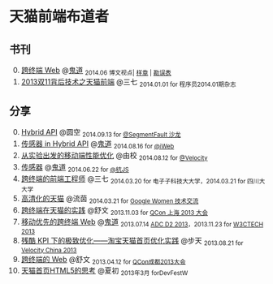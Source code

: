 # 天猫前端布道者

## 书刊

0. [跨终端 Web](http://www.amazon.cn/dp/B00L2IAC1Q) @[鬼道][luics]  <sub>2014.06 博文视点| [样章](http://tmallfe.github.io/slide/cross-end-web-chapter1.pdf) | [勘误表](https://github.com/luics/luics.github.com/issues/13)</sub>
0. [2013双11背后技术之天猫前端](http://tmallfe.github.io/slide/2013.11.11-tmall-f2e.pdf) @三七 <sub>2014.01.01 for 程序员2014.01期杂志</sub>

## 分享

0. [Hybrid API](http://binbinliao.com/ppt/SegmentFault/) @圆空 <sub>2014.09.13 for [@SegmentFault 沙龙](http://segmentfault.com/e/sfsalon-2014-mobiledev)</sub> 
0. [传感器 in Hybrid API](http://luics.github.io/demo/hybrid-api/iweb) @[鬼道][luics] <sub>2014.08.16 for [@iWeb](http://2014.html5dw.com/)</sub> 
0. [从实验出发的移动端性能优化](http://tmallfe.github.io/slide/performance@velocity.pdf) @由校 <sub>2014.08.12 for [@Velocity](http://velocity.oreilly.com.cn/2014/index.php?func=session&id=51)</sub>
0. [传感器](http://luics.github.io/demo/hybrid-api/hangjs) @[鬼道][luics] <sub>2014.06.22 for [@杭JS](http://2014.jsconf.cn/#schedule)</sub>
0. [跨终端的前端工程师](http://tmallfe.github.io/slide/cross-end-fe.pdf) @三七 <sub>2014.03.20 for 电⼦子科技⼤大学，2014.03.21 for 四川⼤大学</sub>
0. [高清化的天猫](http://tmallfe.github.io/slide/hd-tmall-googlewomen.pdf)  @流茵 <sub>2014.03.21 for [Google Women 技术交流](https://developers.google.com/women-techmakers/)</sub>
0. [跨终端在天猫的实践](http://tmallfe.github.io/slide/cross-end-web-in-tmall.pdf) @舒文 <sub>2013.11.03 for [QCon 上海 2013 大会](http://2013.qconshanghai.com/user/537)</sub>
0. [移动优先的跨终端 Web](http://luics.github.io/demo/cew-w3ctech-1311/) @[鬼道][luics] <sub>2013.07.14 [ADC D2 2013](http://adc.alibabatech.org/carnival/schedule#14th#ued1)，2013.11.23 for [W3CTECH 2013](http://www.w3ctech.com/event/32) </sub> 
0. [残酷 KPI 下的极致优化——淘宝天猫首页优化实践](http://velocity.oreilly.com.cn/2013/ppts/ultimate_optimization-best_practices_of_taobao_homepage.pdf) @步天 <sub>2013.08.21 for [Velocity China 2013](http://velocity.oreilly.com.cn/2013/)</sub>
0. [跨终端的 Web](http://tmallfe.github.io/slide/cross-end-web-Qcon2013.key) @舒文 <sub>2013.04.12 for [QCon成都2013大会](http://www.qconchengdu.com/track04.html)</sub>   
0. [天猫首页HTML5的思考](http://tmallfe.github.io/slide/tmall-html5.ppt ) @夏初 <sub>2013年3月 forDevFestW</sub>

[luics]: http://weibo.com/luics
